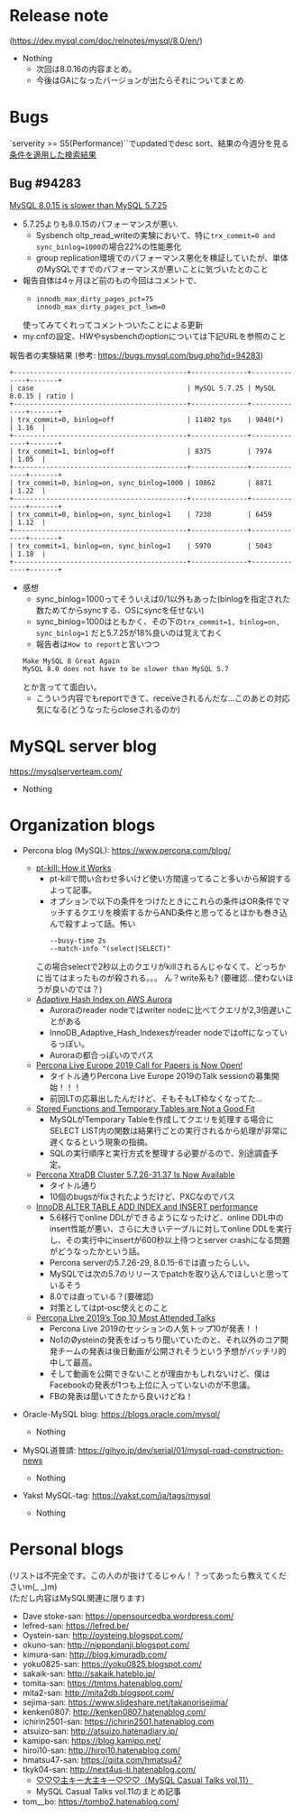 


# Release note

(https://dev.mysql.com/doc/relnotes/mysql/8.0/en/)

- Nothing
  - 次回は8.0.16の内容まとめ。
  - 今後はGAになったバージョンが出たらそれについてまとめ


# Bugs

`serverity >= S5(Performance)``でupdatedでdesc sort、結果の今週分を見る
[条件を適用した検索結果](https://bugs.mysql.com/search.php?cmd=display&status=All&severity=-5&os=5&bug_age=0&order_by=mtime&direction=ASC&limit=30&mine=0&reorder_by=mtime)

## Bug #94283

[MySQL 8.0.15 is slower than MySQL 5.7.25](https://bugs.mysql.com/bug.php?id=94283)


- 5.7.25よりも8.0.15のパフォーマンスが悪い.
  - Sysbench oltp_read_writeの実験において、特に`trx_commit=0 and sync_binlog=1000`の場合22%の性能悪化
  - group replication環境でのパフォーマンス悪化を検証していたが、単体のMySQLですでのパフォーマンスが悪いことに気づいたとのこと
- 報告自体は4ヶ月ほど前のもの今回はコメントで、
  - ```
    innodb_max_dirty_pages_pct=75
    innodb_max_dirty_pages_pct_lwm=0
    ```
  使ってみてくれってコメントついたことによる更新
- my.cnfの設定、HWやsysbenchのoptionについては下記URLを参照のこと


報告者の実験結果 (参考: https://bugs.mysql.com/bug.php?id=94283)
```
+-------------------------------------------+--------------+--------------+-------+
| case                                      | MySQL 5.7.25 | MySQL 8.0.15 | ratio |
+-------------------------------------------+--------------+--------------+-------+
| trx_commit=0, binlog=off                  | 11402 tps    | 9840(*)      | 1.16  |
+-------------------------------------------+--------------+--------------+-------+
| trx_commit=1, binlog=off                  | 8375         | 7974         | 1.05  |
+-------------------------------------------+--------------+--------------+-------+
| trx_commit=0, binlog=on, sync_binlog=1000 | 10862        | 8871         | 1.22  |
+-------------------------------------------+--------------+--------------+-------+
| trx_commit=0, binlog=on, sync_binlog=1    | 7238         | 6459         | 1.12  |
+-------------------------------------------+--------------+--------------+-------+
| trx_commit=1, binlog=on, sync_binlog=1    | 5970         | 5043         | 1.18  |
+-------------------------------------------+--------------+--------------+-------+
```



- 感想
  - sync_binlog=1000ってそういえば0/1以外もあった(binlogを指定された数ためてからsyncする、OSにsyncを任せない)
  - sync_binlog=1000はともかく、その下の`trx_commit=1, binlog=on, sync_binlog=1` だと5.7.25が18%良いのは覚えておく
  - 報告者は`How to report`と言いつつ
  ```
  Make MySQL 8 Great Again
  MySQL 8.0 does not have to be slower than MySQL 5.7
  ```
  とか言ってて面白い。
  - こういう内容でもreportできて、receiveされるんだな...このあとの対応気になる(どうなったらcloseされるのか)



# MySQL server blog

https://mysqlserverteam.com/

- Nothing


# Organization blogs

- Percona blog (MySQL): https://www.percona.com/blog/
  - [pt-kill: How it Works](https://www.percona.com/blog/2019/06/24/pt-kill-how-it-works/)
    - pt-killで問い合わせ多いけど使い方間違ってること多いから解説するよって記事。
    - オプションで以下の条件をつけたときにこれらの条件はOR条件でマッチするクエリを検索するからAND条件と思ってるとほかも巻き込んで殺すよって話。怖い
      ```
      --busy-time 2s
      --match-info "(select|SELECT)"
      ```
    この場合selectで2秒以上のクエリがkillされるんじゃなくて、どっちかに当てはまったものが殺される。。。
    ん？write系も? (要確認...使わないほうが良いのでは？)
  - [Adaptive Hash Index on AWS Aurora](https://www.percona.com/blog/2019/06/25/adaptive-hash-index-on-aws-aurora/)
    - Auroraのreader nodeではwriter nodeに比べてクエリが2,3倍遅いことがある
    - InnoDB_Adaptive_Hash_Indexesがreader nodeではoffになっているっぽい。
    - Auroraの都合っぽいのでパス
  - [Percona Live Europe 2019 Call for Papers is Now Open!](https://www.percona.com/blog/2019/06/25/percona-live-europe-2019-call-for-papers-is-now-open/)
    - タイトル通りPercona Live Europe 2019のTalk sessionの募集開始！！！
    - 前回LTの応募出したんだけど、そもそもLT枠なくなってた...
  - [Stored Functions and Temporary Tables are Not a Good Fit](https://www.percona.com/blog/2019/06/26/stored-functions-and-temporary-tables-are-not-a-good-fit/)
    - MySQLがTemporary Tableを作成してクエリを処理する場合にSELECT LIST内の関数は結果行ごとの実行されるから処理が非常に遅くなるという現象の指摘。
    - SQLの実行順序と実行方式を整理する必要がるので、別途調査予定。
  - [Percona XtraDB Cluster 5.7.26-31.37 Is Now Available](https://www.percona.com/blog/2019/06/26/percona-xtradb-cluster-5-7-26-31-37-is-now-available/)
    - タイトル通り
    - 10個のbugsがfixされたようだけど、PXCなのでパス
  - [InnoDB ALTER TABLE ADD INDEX and INSERT performance](https://www.percona.com/blog/2019/06/27/innodb-alter-table-add-index-and-insert-performance/)
    - 5.6移行でonline DDLができるようになったけど、online DDL中のinsert性能が悪い、さらに大きいテーブルに対してonline DDLを実行し、その実行中にinsertが600秒以上待つとserver crashになる問題がどうなったかという話。
    - Percona serverの5.7.26-29, 8.0.15-6では直ったらしい。
    - MySQLでは次の5.7のリリースでpatchを取り込んでほしいと思っているそう
    - 8.0では直っている？(要確認)
    - 対策としてはpt-osc使えとのこと
  - [Percona Live 2019’s Top 10 Most Attended Talks](https://www.percona.com/blog/2019/06/27/percona-live-2019-10-most-attended-talks/)
    - Percona Live 2019のセッションの人気トップ10が発表！！
    - No1のØysteinの発表をばっちり聞いていたのと、それ以外のコア開発チームの発表は後日動画が公開されそうという予想がバッチリ的中して最高。
    - そして動画を公開できないことが理由かもしれないけど、僕はFacebookの発表が1つも上位に入っていないのが不思議。
    - FBの発表は聞いてきたから良いけどね！

- Oracle-MySQL blog: https://blogs.oracle.com/mysql/
  - Nothing
- MySQL道普請: https://gihyo.jp/dev/serial/01/mysql-road-construction-news
  - Nothing
- Yakst MySQL-tag: https://yakst.com/ja/tags/mysql
  - Nothing

# Personal blogs

(リストは不完全です。この人のが抜けてるじゃん！？ってあったら教えてくださいm(_ _)m)  
(ただし内容はMySQL関連に限ります)

- Dave stoke-san: https://opensourcedba.wordpress.com/
- lefred-san: https://lefred.be/
- Oystein-san: http://oysteing.blogspot.com/
- okuno-san: http://nippondanji.blogspot.com/
- kimura-san: http://blog.kimuradb.com/
- yoku0825-san: https://yoku0825.blogspot.com/
- sakaik-san: http://sakaik.hateblo.jp/
- tomita-san: https://tmtms.hatenablog.com/
- mita2-san: http://mita2db.blogspot.com/
- sejima-san: https://www.slideshare.net/takanorisejima/
- kenken0807: http://kenken0807.hatenablog.com/
- ichirin2501-san: https://ichirin2501.hatenablog.com
- atsuizo-san: http://atsuizo.hatenadiary.jp/
- kamipo-san: https://blog.kamipo.net/
- hiroi10-san: http://hiroi10.hatenablog.com/
- hmatsu47-san: https://qiita.com/hmatsu47
- tkyk04-san: http://next4us-ti.hatenablog.com/
  - [♡♡♡主キー大主キー♡♡♡（MySQL Casual Talks vol.11）](http://next4us-ti.hatenablog.com/entry/2019/06/27/002806)
  - MySQL Casual Talks vol.11のまとめ記事
- tom__bo: https://tombo2.hatenablog.com/
